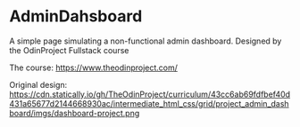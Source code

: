 # AdminDahsboard
A simple page simulating a non-functional admin dashboard. Designed by the OdinProject Fullstack course

The course:
https://www.theodinproject.com/

Original design:
https://cdn.statically.io/gh/TheOdinProject/curriculum/43cc6ab69fdfbef40d431a65677d2144668930ac/intermediate_html_css/grid/project_admin_dashboard/imgs/dashboard-project.png
